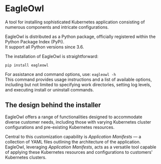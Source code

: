 # EagleOwl

A tool for installing sophisticated Kubernetes application consisting of numerous components and intricate configurations.

EagleOwl is distributed as a Python package, officially registered within the Python Package Index (PyPi).  
It support all Python versions since 3.6.

The installation of EagleOwl is straightforward:
```
pip install eagleowl
```

For assistance and command options, use: `eagleowl -h` \
This command provides usage instructions and a list of available options, including but not limited to specifying work directories, setting log levels, and executing install or uninstall commands.

## The design behind the installer

EagleOwl offers a range of functionalities designed to accommodate diverse customer needs, including those with varying Kubernetes cluster configurations and pre-existing Kubernetes resources.

Central to this customization capability is *Application Manifests* — a collection of YAML files outlining the architecture of the application.  
EagleOwl, leveraging *Application Manifests*, acts as a versatile tool capable of applying these Kubernetes resources and configurations to customers' Kubernetes clusters.  
